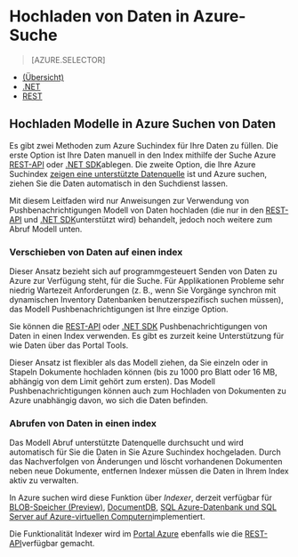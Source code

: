 <properties
    pageTitle="Hochladen von Daten in Azure suchen | Microsoft Azure | Cloud gehosteten Suchdienst"
    description="Informationen Sie zum Hochladen von Daten in einen Index in Azure suchen."
    services="search"
    documentationCenter=""
    authors="ashmaka"
    manager="jhubbard"
    editor=""
    tags=""/>

<tags
    ms.service="search"
    ms.devlang="NA"
    ms.workload="search"
    ms.topic="get-started-article"
    ms.tgt_pltfrm="na"
    ms.date="08/29/2016"
    ms.author="ashmaka"/>

# <a name="upload-data-to-azure-search"></a>Hochladen von Daten in Azure-Suche
> [AZURE.SELECTOR]
- [(Übersicht)](search-what-is-data-import.md)
- [.NET](search-import-data-dotnet.md)
- [REST](search-import-data-rest-api.md)


## <a name="data-upload-models-in-azure-search"></a>Hochladen Modelle in Azure Suchen von Daten
Es gibt zwei Methoden zum Azure Suchindex für Ihre Daten zu füllen. Die erste Option ist Ihre Daten manuell in den Index mithilfe der Suche Azure [REST-API](search-import-data-rest-api.md) oder [.NET SDK](search-import-data-dotnet.md)ablegen. Die zweite Option, die Ihre Azure Suchindex [zeigen eine unterstützte Datenquelle](search-indexer-overview.md) ist und Azure suchen, ziehen Sie die Daten automatisch in den Suchdienst lassen.

Mit diesem Leitfaden wird nur Anweisungen zur Verwendung von Pushbenachrichtigungen Modell von Daten hochladen (die nur in den [REST-API](search-import-data-rest-api.md) und [.NET SDK](search-import-data-dotnet.md)unterstützt wird) behandelt, jedoch noch weitere zum Abruf Modell unten.

### <a name="push-data-to-an-index"></a>Verschieben von Daten auf einen index

Dieser Ansatz bezieht sich auf programmgesteuert Senden von Daten zu Azure zur Verfügung steht, für die Suche. Für Applikationen Probleme sehr niedrig Wartezeit Anforderungen (z. B., wenn Sie Vorgänge synchron mit dynamischen Inventory Datenbanken benutzerspezifisch suchen müssen), das Modell Pushbenachrichtigungen ist Ihre einzige Option.

Sie können die [REST-API](https://msdn.microsoft.com/library/azure/dn798930.aspx) oder [.NET SDK](search-import-data-dotnet.md) Pushbenachrichtigungen von Daten in einen Index verwenden. Es gibt es zurzeit keine Unterstützung für wie Daten über das Portal Tools.

Dieser Ansatz ist flexibler als das Modell ziehen, da Sie einzeln oder in Stapeln Dokumente hochladen können (bis zu 1000 pro Blatt oder 16 MB, abhängig von dem Limit gehört zum ersten). Das Modell Pushbenachrichtigungen können auch zum Hochladen von Dokumenten zu Azure unabhängig davon, wo sich die Daten befinden.

### <a name="pull-data-into-an-index"></a>Abrufen von Daten in einen index

Das Modell Abruf unterstützte Datenquelle durchsucht und wird automatisch für Sie die Daten in Sie Azure Suchindex hochgeladen. Durch das Nachverfolgen von Änderungen und löscht vorhandenen Dokumenten neben neue Dokumente, entfernen Indexer müssen die Daten in Ihrem Index aktiv zu verwalten.

In Azure suchen wird diese Funktion über *Indexer*, derzeit verfügbar für [BLOB-Speicher (Preview)](search-howto-indexing-azure-blob-storage.md), [DocumentDB](http://aka.ms/documentdb-search-indexer), [SQL Azure-Datenbank und SQL Server auf Azure-virtuellen Computern](search-howto-connecting-azure-sql-database-to-azure-search-using-indexers-2015-02-28.md)implementiert.

Die Funktionalität Indexer wird im [Portal Azure](search-import-data-portal.md) ebenfalls wie die [REST-API](https://msdn.microsoft.com/library/azure/dn946891.aspx)verfügbar gemacht.
